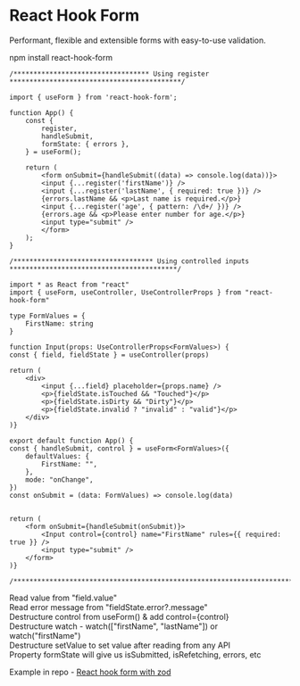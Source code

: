 # React Hook Form

Performant, flexible and extensible forms with easy-to-use validation.

npm install react-hook-form

    /********************************** Using register *******************************************/

    import { useForm } from 'react-hook-form';

    function App() {
        const {
            register,
            handleSubmit,
            formState: { errors },
        } = useForm();

        return (
            <form onSubmit={handleSubmit((data) => console.log(data))}>
            <input {...register('firstName')} />
            <input {...register('lastName', { required: true })} />
            {errors.lastName && <p>Last name is required.</p>}
            <input {...register('age', { pattern: /\d+/ })} />
            {errors.age && <p>Please enter number for age.</p>}
            <input type="submit" />
            </form>
        );
    }

    /*********************************** Using controlled inputs ******************************************/

    import * as React from "react"
    import { useForm, useController, UseControllerProps } from "react-hook-form"

    type FormValues = {
        FirstName: string
    }

    function Input(props: UseControllerProps<FormValues>) {
    const { field, fieldState } = useController(props)

    return (
        <div>
            <input {...field} placeholder={props.name} />
            <p>{fieldState.isTouched && "Touched"}</p>
            <p>{fieldState.isDirty && "Dirty"}</p>
            <p>{fieldState.invalid ? "invalid" : "valid"}</p>
        </div>
    )}

    export default function App() {
    const { handleSubmit, control } = useForm<FormValues>({
        defaultValues: {
            FirstName: "",
        },
        mode: "onChange",
    })
    const onSubmit = (data: FormValues) => console.log(data)


    return (
        <form onSubmit={handleSubmit(onSubmit)}>
            <Input control={control} name="FirstName" rules={{ required: true }} />
            <input type="submit" />
        </form>
    )}

    /*****************************************************************************************************/

Read value from "field.value" <br />
Read error message from "fieldState.error?.message" <br />
Destructure control from useForm() & add control={control} <br />
Destructure watch - watch(["firstName", "lastName"]) or watch("firstName") <br />
Destructure setValue to set value after reading from any API <br />
Property formState will give us isSubmitted, isRefetching, errors, etc

Example in repo - [React hook form with zod](https://github.com/akshaychauhan-ac/react/tree/master/projects/react-hook-form-zod)